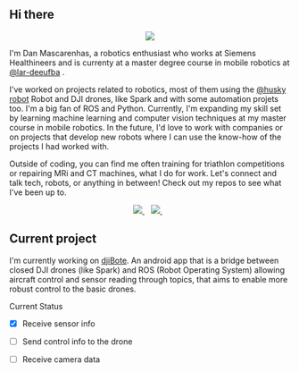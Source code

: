 ## Hi there

<p align='center'>
    <img src='https://github-readme-stats-git-masterrstaa-rickstaa.vercel.app/api?username=ielson&theme=tokyonight' />
</p>

I'm Dan Mascarenhas, a robotics enthusiast who works at Siemens Healthineers and is currenty at a master degree course in mobile robotics at [@lar-deeufba](https://github.com/lar-deeufba) . 

I've worked on projects related to robotics, most of them using the [@husky robot](https://github.com/husky) Robot and DJI drones, like Spark and with some automation projets too. I'm a big fan of ROS and Python. 
Currently, I'm expanding my skill set by learning machine learning and computer vision techniques at my master course in mobile robotics. In the future, I'd love to work with companies or on projects that develop new robots where I can use the know-how of the projects I had worked with. 

Outside of coding, you can find me often training for triathlon competitions or repairing MRi and CT machines, what I do for work. 
Let's connect and talk tech, robots, or anything in between! 
Check out my repos to see what I've been up to.

<p align='center'>


  
  <a href="https://www.linkedin.com/in/dmascarenhas/">
    <img src="https://img.shields.io/badge/linkedin-%230077B5.svg?&style=for-the-badge&logo=linkedin&logoColor=white" />
  </a>&nbsp;&nbsp;
  <a href="https://twitter.com/ielsonz">
    <img src="https://img.shields.io/badge/Twitter-1DA1F2?style=for-the-badge&logo=twitter&logoColor=white" />        
  </a>&nbsp;&nbsp;
  
</p>

## Current project

I'm currently working on [djiBote](https://github.com/ielson/djibote). An android app that is a bridge between closed DJI drones (like Spark) and ROS (Robot Operating System) allowing aircraft control and sensor reading through topics, that aims to enable more robust control to the basic drones.

Current Status

- [x] Receive sensor info
- [ ] Send control info to the drone
- [ ] Receive camera data


<!--
**ielson/ielson** is a ✨ _special_ ✨ repository because its `README.md` (this file) appears on your GitHub profile.

Here are some ideas to get you started:

- 🔭 I’m currently working on ...
- 🌱 I’m currently learning ...
- 👯 I’m looking to collaborate on ...
- 🤔 I’m looking for help with ...
- 💬 Ask me about ...
- 📫 How to reach me: ...
- 😄 Pronouns: ...
- ⚡ Fun fact: ...
-->

